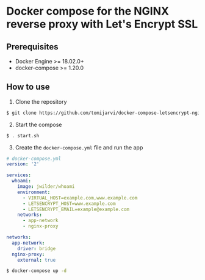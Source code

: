 # Docker compose for the NGINX reverse proxy with Let's Encrypt SSL

## Prerequisites
* Docker Engine >= 18.02.0+
* docker-compose >= 1.20.0

## How to use
1. Clone the repository
```bash
$ git clone https://github.com/tomijarvi/docker-compose-letsencrypt-nginx-proxy-companion.git
```

2. Start the compose
```bash
$ . start.sh
````

3. Create the `docker-compose.yml` file and run the app
```yaml
# docker-compose.yml
version: '2'

services:
  whoami:
    image: jwilder/whoami
    environment:
      - VIRTUAL_HOST=example.com,www.example.com
      - LETSENCRYPT_HOST=www.example.com
      - LETSENCRYPT_EMAIL=example@example.com
    networks:
      - app-network
      - nginx-proxy

networks:
  app-network:
    driver: bridge
  nginx-proxy:
    external: true
```

```bash
$ docker-compose up -d
```
